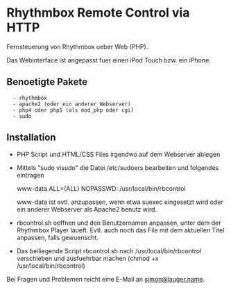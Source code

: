 # Rhythmbox Remote Control via HTTP

Fernsteuerung von Rhythmbox ueber Web (PHP). 

Das Webinterface ist angepasst fuer einen iPod Touch bzw. ein iPhone.

## Benoetigte Pakete
```
  - rhythmbox
  - apache2 (oder ein anderer Webserver)
  - php4 oder php5 (als mod_php oder cgi)
  - sudo
```
## Installation
  - PHP Script und HTML/CSS Files irgendwo auf dem Webserver ablegen

  - Mittels "sudo visudo" die Datei /etc/sudoers bearbeiten und folgendes eintragen

    www-data ALL=(ALL) NOPASSWD: /usr/local/bin/rbcontrol

    www-data ist evtl. anzupassen, wenn etwa suexec eingesetzt wird oder ein anderer
    Webserver als Apache2 benutz wird.

  - rbcontrol.sh oeffnen und den Benutzernamen anpassen, unter dem der Rhythmbox
    Player laueft. Evtl. auch noch das File mit dem aktuellen Titel anpassen, falls
    gewuenscht.

  - Das beiliegende Script rbcontrol.sh nach /usr/local/bin/rbcontrol 
    verschieben und ausfuehrbar machen (chmod +x /usr/local/bin/rbcontrol)

Bei Fragen und Problemen reicht eine E-Mail an simon@lauger.name.
